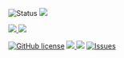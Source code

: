 ![Status](https://top.gg/api/widget/status/764726231891312670.svg?noavatar=true) <a href ="https://github.com/Exynos-Discord/Akairo-Template"><img src = "https://img.shields.io/badge/Akairo Template-v1.0.0-green.svg?noavatar=true?style=plastic&maxAge=300"> 

<!-- Code stats p2-->
<a href ="http://discord.js.org"><img src = "https://img.shields.io/badge/discord.js-12.5.1-blue.svg?noavatar=true?style=plastic&maxAge=300"> <a href ="https://discord-akairo.github.io/"><img src = "https://img.shields.io/badge/discord-akairo--8.1.0-critical.svg?noavatar=true?style=plastic&maxAge=300">  

<!-- Repo stats--> 
[![GitHub license](https://img.shields.io/github/license/Exynos-Discord/Akairo-Template.svg)](https://github.com/Exynos-Discord/Akairo-Template/blob/main/LICENSE) <a href ="https://github.com/Exynos-Discord/Akairo-Template"><img src="https://img.shields.io/github/languages/top/Exynos-Discord/Akairo-Template?noavatar=true?style=plastic&maxAge=300"> 
<a href="https://github.com/Exynos-Discord/Akairo-Template"><img src="https://img.shields.io/github/issues-pr/Exynos-Discord/Akairo-Template.svg?noavatar=true?style=plastic&maxAge=300"></a> <a href="https://github.com/Exynos-Discord/Akairo-Template/issues"> <img src="https://img.shields.io/github/issues/Exynos-Discord/Akairo-Template?noavatar=true?style=plastic&maxAge=300" alt="Issues">
</a>
